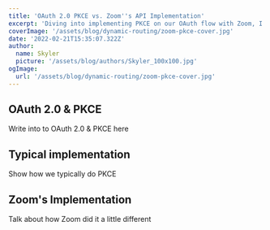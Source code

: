 ```yaml
---
title: 'OAuth 2.0 PKCE vs. Zoom''s API Implementation'
excerpt: 'Diving into implementing PKCE on our OAuth flow with Zoom, I discovered some quirks about Zoom''s implementation.'
coverImage: '/assets/blog/dynamic-routing/zoom-pkce-cover.jpg'
date: '2022-02-21T15:35:07.322Z'
author:
  name: Skyler
  picture: '/assets/blog/authors/Skyler_100x100.jpg'
ogImage:
  url: '/assets/blog/dynamic-routing/zoom-pkce-cover.jpg'
---
```


## OAuth 2.0 & PKCE

Write into to OAuth 2.0 & PKCE here

## Typical implementation

Show how we typically do PKCE

## Zoom's Implementation

Talk about how Zoom did it a little different

